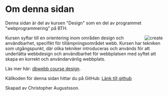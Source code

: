 Om denna sidan
==============================================

Denna sidan är del av kursen "Design" som en del av programmet "webprogrammering" på BTH.

<img class="create" src="img/create.jpg" alt="create" style="max-width: 300px; float: right;">

Kursen syftar till en orientering inom områden design och användbarhet, specifikt för tillämpningsområdet webb.
Kursen har tekniken som utgångspunkt, där olika tekniker introduceras och används för att underlätta webbdesign
och användbarhet för webbplatsen med syftet att skapa en korrekt och användarvänlig webbplats.

Läs mer här: [dbwebb course design](http://dbwebb.se/design).

Källkoden för denna sidan hittar du på GitHub: [Länk till github](https://github.com/chrisaugustsson/design-dbwebb)


Skapad av Christopher Augustsson.
